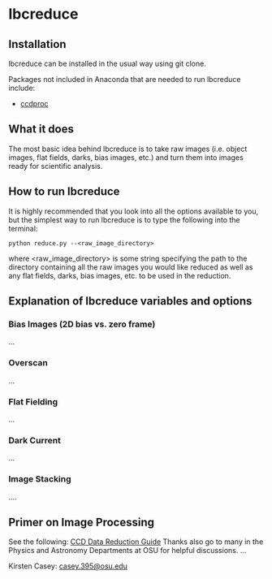 # lbcreduce

## Installation
lbcreduce can be installed in the usual way using git clone.

Packages not included in Anaconda that are needed to run lbcreduce include:
- [ccdproc](https://ccdproc.readthedocs.io/en/latest/install.html)

## What it does
The most basic idea behind lbcreduce is to take raw images (i.e. object images, flat fields, darks, bias images, etc.) and turn them into images ready for scientific analysis.

## How to run lbcreduce
It is highly recommended that you look into all the options available to you, but the simplest way to run lbcreduce is to type the following into the terminal:
```
python reduce.py --<raw_image_directory>
```
where <raw_image_directory> is some string specifying the path to the directory containing all the raw images you would like reduced as well as any flat fields, darks, bias images, etc. to be used in the reduction.

## Explanation of lbcreduce variables and options

### Bias Images (2D bias vs. zero frame)
...

### Overscan
...

### Flat Fielding
...

### Dark Current
...

### Image Stacking
....

## Primer on Image Processing
See the following: [CCD Data Reduction Guide](https://mwcraig.github.io/ccd-as-book/00-00-Preface.html)
Thanks also go to many in the Physics and Astronomy Departments at OSU for helpful discussions.
...

Kirsten Casey: casey.395@osu.edu

